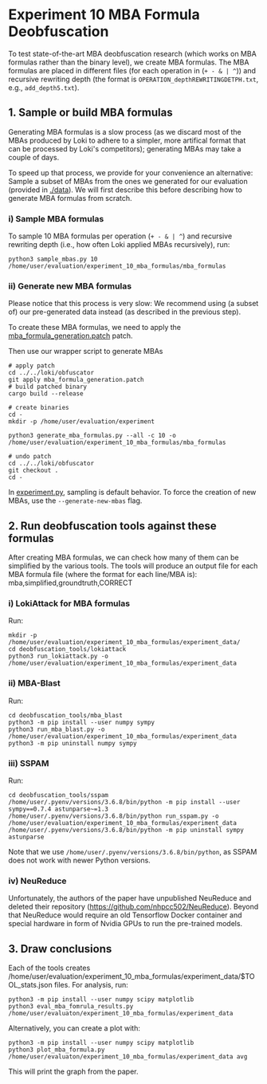 # Experiment 10 MBA Formula Deobfuscation

To test state-of-the-art MBA deobfuscation research (which works on MBA formulas rather than the binary level), we create MBA formulas. The MBA formulas are placed in different files (for each operation in (`+ - & | ^`)) and recursive rewriting depth (the format is `OPERATION_depthREWRITINGDETPH.txt`, e.g., `add_depth5.txt`).


## 1. Sample or build MBA formulas

Generating MBA formulas is a slow process (as we discard most of the MBAs produced by Loki to adhere to a simpler, more artifical format that can be processed by Loki's competitors); generating MBAs may take a couple of days. 

To speed up that process, we provide for your convenience an alternative: Sample a subset of MBAs from the ones we generated for our evaluation (provided in [./data](./data)). We will first describe this before describing how to generate MBA formulas from scratch.


### i) Sample MBA formulas
To sample 10 MBA formulas per operation (`+ - & | ^`) and recursive rewriting depth (i.e., how often Loki applied MBAs recursively), run:
```
python3 sample_mbas.py 10 /home/user/evaluation/experiment_10_mba_formulas/mba_formulas
```


### ii) Generate new MBA formulas

Please notice that this process is very slow: We recommend using (a subset of) our pre-generated data instead (as described in the previous step).

To create these MBA formulas, we need to apply the [mba_formula_generation.patch](../../loki/obfuscator/mba_formula_generation.patch) patch.

Then use our wrapper script to generate MBAs

```
# apply patch
cd ../../loki/obfuscator
git apply mba_formula_generation.patch
# build patched binary
cargo build --release

# create binaries
cd -
mkdir -p /home/user/evaluation/experiment

python3 generate_mba_formulas.py --all -c 10 -o /home/user/evaluation/experiment_10_mba_formulas/mba_formulas

# undo patch
cd ../../loki/obfuscator
git checkout .
cd -
```

In [experiment.py](experiment.py), sampling is default behavior. To force the creation of new MBAs, use the `--generate-new-mbas` flag.


## 2. Run deobfuscation tools against these formulas

After creating MBA formulas, we can check how many of them can be simplified by the various tools. The tools will produce an output file for each MBA formula file (where the format for each line/MBA is): mba,simplified,groundtruth,CORRECT

### i) LokiAttack for MBA formulas
Run: 
```
mkdir -p /home/user/evaluation/experiment_10_mba_formulas/experiment_data/
cd deobfuscation_tools/lokiattack
python3 run_lokiattack.py -o /home/user/evaluation/experiment_10_mba_formulas/experiment_data
```

### ii) MBA-Blast
Run:
```
cd deobfuscation_tools/mba_blast
python3 -m pip install --user numpy sympy
python3 run_mba_blast.py -o /home/user/evaluation/experiment_10_mba_formulas/experiment_data
python3 -m pip uninstall numpy sympy
```

### iii) SSPAM
Run:
```
cd deobfuscation_tools/sspam
/home/user/.pyenv/versions/3.6.8/bin/python -m pip install --user sympy==0.7.4 astunparse~=1.3
/home/user/.pyenv/versions/3.6.8/bin/python run_sspam.py -o /home/user/evaluation/experiment_10_mba_formulas/experiment_data
/home/user/.pyenv/versions/3.6.8/bin/python -m pip uninstall sympy astunparse
```

Note that we use `/home/user/.pyenv/versions/3.6.8/bin/python`, as SSPAM does not work with newer Python versions.


### iv) NeuReduce

Unfortunately, the authors of the paper have unpublished NeuReduce and deleted their repository (https://github.com/nhpcc502/NeuReduce). Beyond that NeuReduce would require an old Tensorflow Docker container and special hardware in form of Nvidia GPUs to run the pre-trained models.


## 3. Draw conclusions
Each of the tools creates /home/user/evaluation/experiment_10_mba_formulas/experiment_data/$TOOL_stats.json files. For analysis, run:
```
python3 -m pip install --user numpy scipy matplotlib
python3 eval_mba_fomrula_results.py /home/user/evaluaton/experiment_10_mba_formulas/experiment_data
```


Alternatively, you can create a plot with:
```
python3 -m pip install --user numpy scipy matplotlib
python3 plot_mba_formula.py /home/user/evaluaton/experiment_10_mba_formulas/experiment_data avg
```
This will print the graph from the paper.
